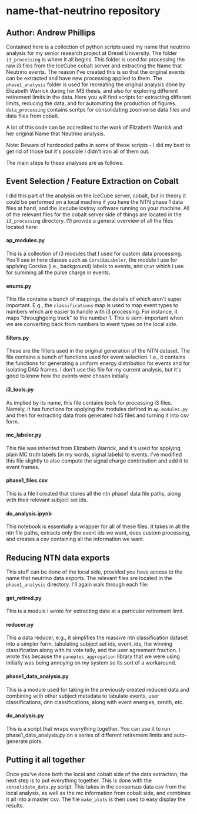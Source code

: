 # name-that-neutrino repository
## Author: Andrew Phillips
Contained here is a collection of python scripts used my name that neutrino analysis for my senior research project at Drexel University. The folder ```i3_processing``` is where it all begins. This folder is used for processing the raw i3 files from the IceCube cobalt server and extracting the Name that Neutrino events. The reason I've created this is so that the original events can be extracted and have new processing applied to them. The ```phase1_analysis``` folder is used for recreating the original analysis done by Elizabeth Warrick during her MS thesis, and also for exploring different retirement limits in the data. Here you will find scripts for extracting different limits, reducing the data, and for automating the production of figures. ```data_processing``` contains scritps for consolidating zooniverse data files and data files from cobalt. 

A lot of this code can be accredited to the work of Elizabeth Warrick and her original Name that Neutrino analysis. 

Note: Beware of hardcoded paths in some of these scripts - I did my best to get rid of those but it's possible I didn't iron all of them out. 

The main steps to these analyses are as follows.

## Event Selection / Feature Extraction on Cobalt
I did this part of the analysis on the IceCube server, cobalt, but in theory it could be performed on a local machine if you have the NTN phase 1 data files at hand, and the icecube icetray software running on your machine. All of the relevant files for the cobalt server side of things are located in the ```i3_processing``` directory. I'll provide a general overview of all the files located here:

#### ap_modules.py
This is a collection of i3 modules that I used for custom data processing. You'll see in here classes such as ```CorsikaLabeler```, the module I use for applying Corsika (i.e., background) labels to events, and ```Qtot``` which I use for summing all the pulse charge in events. 
#### enums.py
This file contains a bunch of mappings, the details of which aren't super important. E.g., the ```classifications``` map is used to map event types to numbers which are easier to handle with i3 processing. For instance, it maps "throughgoing track" to the number 1. This is semi-important when we are converting back from numbers to event types on the local side.
#### filters.py
These are the filters used in the original generation of the NTN dataset. The file contains a bunch of functions used for event selection. I.e., it contains the functions for generating a uniform energy distribution for events and for isolating DAQ frames. I don't use this file for my current analysis, but it's good to know how the events were chosen initially. 
#### i3_tools.py
As implied by its name, this file contains tools for processing i3 files. Namely, it has functions for applying the modules defined in ```ap_modules.py``` and then for extracting data from generated hd5 files and turning it into csv form. 
#### mc_labeler.py 
This file was inherited from Elizabeth Warrick, and it's used for applying plain MC truth labels (in my words, signal labels) to events. I've modified this file slightly to also compute the signal charge contribution and add it to event frames.
#### phase1_files.csv
This is a file I created that stores all the ntn phase1 data file paths, along with their relevant subject set ids. 
#### do_analysis.ipynb
This notebook is essentially a wrapper for all of these files. It takes in all the ntn file paths, extracts only the event ids we want, does custom processing, and creates a csv containing all the information we want. 

## Reducing NTN data exports

This stuff can be done of the local side, provided you have access to the name that neutrino data exports. The relevant files are located in the ```phase1_analysis``` directory. I'll again walk through each file:


#### get_retired.py
This is a module I wrote for extracting data at a particular retirement limit. 

#### reducer.py
This a data reducer, e.g., it simplifies the massive ntn classification dataset into a simpler form, tabulating subject set ids, event_ids, the winning classification along with its vote tally, and the user agreement fraction. I wrote this because the ```panoptes_aggregation``` library that we were using initially was being annoying on my system so its sort of a workaround. 

#### phase1_data_analysis.py
This is a module used for taking in the previously created reduced data and combining with other subject metadata to tabulate events, user classifications, dnn classifications, along with event energies, zenith, etc. 

#### do_analysis.py
This is a script that wraps everything together. You can use it to run phase1_data_analysis.py on a series of different retirement limits and auto-generate plots. 

## Putting it all together
Once you've done both the local and cobalt side of the data extraction, the next step is to put everything together. This is done with the ```consolidate_data.py``` script. This takes in the consensus data csv from the local analysis, as well as the mc information from cobalt side, and combines it all into a master csv. The file ```make_plots``` is then used to easy display the results. 

